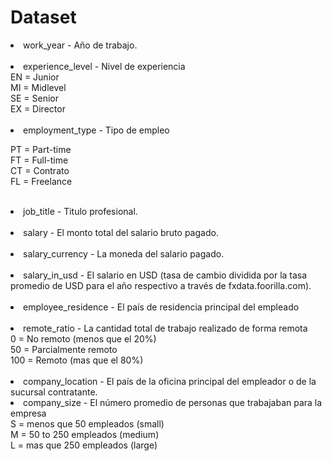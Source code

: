 
<h1>Dataset</h1>

<li>work_year - Año de trabajo.</li>
<br>
<li>experience_level - Nivel de experiencia</li>
    EN =  Junior <br>
    MI = Midlevel <br>
    SE = Senior <br>
    EX = Director <br>

<br>

<li>employment_type - Tipo de empleo</li>

PT = Part-time<br>
FT = Full-time<br>
CT = Contrato<br>
FL = Freelance<br>

<br>

<li>job_title - Titulo profesional.</li>
<br>
<li>salary - El monto total del salario bruto pagado.</li>
<br>
<li>salary_currency - La moneda del salario pagado.</li>
<br>
<li>salary_in_usd - El salario en USD (tasa de cambio dividida por la tasa promedio de USD para el año respectivo a través de fxdata.foorilla.com).</li>
<br>
<li>employee_residence - El país de residencia principal del empleado</li>
<br>
<li>remote_ratio - La cantidad total de trabajo realizado de forma remota</li>
0 = No remoto (menos que el  20%)<br>
50 = Parcialmente remoto<br>
100 = Remoto (mas que el 80%)<br>
<br>
<li>company_location - El país de la oficina principal del empleador o de la sucursal contratante.</li>

<li>company_size - El número promedio de personas que trabajaban para la empresa</li>
S = menos que 50 empleados (small)<br>
M = 50 to 250 empleados (medium)<br>
L = mas que 250 empleados (large)<br>
